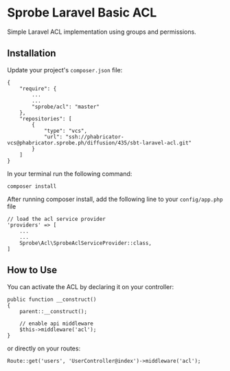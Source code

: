 # Sprobe Laravel Basic ACL

Simple Laravel ACL implementation using groups and permissions.  

## Installation
Update your project's `composer.json` file:
```
{
    "require": {
        ...
        ...
        "sprobe/acl": "master"
    },
    "repositories": [
        {
            "type": "vcs",
            "url": "ssh://phabricator-vcs@phabricator.sprobe.ph/diffusion/435/sbt-laravel-acl.git"
        }
    ]
}
```
  
In your terminal run the following command:
```
composer install
```
  
After running composer install, add the following line to your `config/app.php` file  
```
// load the acl service provider
'providers' => [
    ...
    ...
    Sprobe\Acl\SprobeAclServiceProvider::class,
]
```

## How to Use
You can activate the ACL by declaring it on your controller:  
```
public function __construct()
{
    parent::__construct();

    // enable api middleware
    $this->middleware('acl');
}
```
or directly on your routes:  
```
Route::get('users', 'UserController@index')->middleware('acl');
```